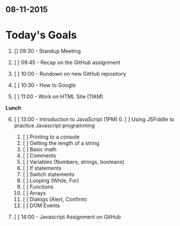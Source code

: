 ## 08-11-2015

# Today's Goals

1. [] 09:30 - Standup Meeting

2. [ ] 09:45 - Recap on the GitHub assignment

3. [ ] 10:00 - Rundown on new GitHub repository

4. [ ] 10:30 - How to Google

5. [ ] 11:00 - Work on HTML Site (11AM)

**Lunch**

6. [ ] 13:00 - Introduction to JavaScript (1PM)
	0. [ ] Using JSFiddle to practice Javascript programming
	1. [ ] Printing to a console
	2. [ ] Getting the length of a string
	3. [ ] Basic math
	4. [ ] Comments
	5. [ ] Variables (Numbers, strings, booleans)
	6. [ ] If statements
	7. [ ] Switch statements
	8. [ ] Looping (While, For)
	9. [ ] Functions
	10. [ ] Arrays
	10. [ ] Dialogs (Alert, Confirm)
	11. [ ] DOM Events 

7. [ ] 14:00 - Javascript Assignment on GitHub